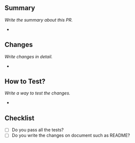 ## Summary
_Write the summary about this PR._

- 

## Changes
_Write changes in detail._

- 

## How to Test?
_Write a way to test the changes._

- 

## Checklist

- [ ] Do you pass all the tests?
- [ ] Do you write the changes on document such as README?